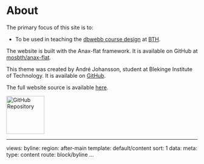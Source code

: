 About
==============================================

The primary focus of this site is to:

* To be used in teaching the [dbwebb course design](http://dbwebb.se/design) at [BTH](https://www.bth.se/).

The website is built with the Anax-flat framework. It is available on GitHub at [mosbth/anax-flat](https://github.com/mosbth/anax-flat).

This theme was created by André Johansson, student at Blekinge Institute of
Technology. It is available on [GitHub](https://github.com/andymartinj/anax-flat-theme).

The full website source is available [here](https://github.com/andymartinj/anax-flat).

<a href="https://github.com/andymartinj/anax-flat-me" target="_blank"><img src="img/github.png" alt="GitHub Repository" width="100"></a>

---
views:
    byline:
        region: after-main
        template: default/content
        sort: 1
        data:
            meta:
                type: content
                route: block/byline
...
